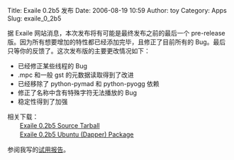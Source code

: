 Title: Exaile 0.2b5 发布
Date: 2006-08-19 10:59
Author: toy
Category: Apps
Slug: exaile_0_2b5

据 Exaile 网站消息，本次发布将有可能是最终发布之前的最后一个 pre-release
版。因为所有想要增加的特性都已经添加完毕，且修正了目前所有的
Bug。最后只等你的反馈了。这次发布版的主要更改情况如下：

-   已经修正某些线程的 Bug
-   .mpc 和一般 gst 的元数据读取得到了改进
-   已经移除了 python-pymad 和 python-pyogg 依赖
-   修正了名称中含有特殊字符无法播放的 Bug
-   稳定性得到了加强

相关下载：  
　　[Exaile 0.2b5 Source
Tarball](http://exaile.org/files/exaile_0.2b5.tar.gz)  
　　[Exaile 0.2b5 Ubuntu (Dapper)
Package](http://exaile.org/files/exaile_0.2b5_i386.deb)

参阅我写的[试用报告](http://linuxtoy.org/archives/exaile.html)。
